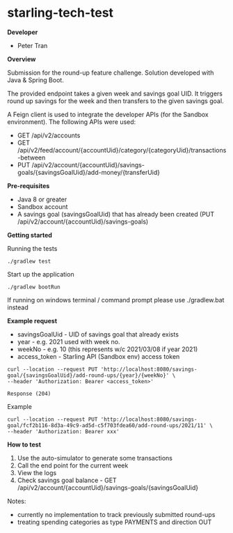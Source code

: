 # starling-tech-test

**Developer** 
* Peter Tran

**Overview**

Submission for the round-up feature challenge. Solution developed with Java & Spring Boot. 

The provided endpoint takes a given week and savings goal UID. It triggers round up savings for the week and then 
transfers to the given savings goal.

A Feign client is used to integrate the developer APIs (for the Sandbox environment). The following APIs were used:
* GET /api/v2/accounts
* GET /api/v2/feed/account/{accountUid}/category/{categoryUid}/transactions-between
* PUT /api/v2/account/{accountUid}/savings-goals/{savingsGoalUid}/add-money/{transferUid}

**Pre-requisites**
* Java 8 or greater
* Sandbox account
* A savings goal (savingsGoalUid) that has already been created (PUT /api/v2/account/{accountUid}/savings-goals)

**Getting started**

Running the tests
```
./gradlew test
```

Start up the application
```
./gradlew bootRun
```
If running on windows terminal / command prompt please use ./gradlew.bat instead

**Example request**

* savingsGoalUid - UID of savings goal that already exists
* year - e.g. 2021 used with week no.
* weekNo - e.g. 10 (this represents w/c 2021/03/08 if year 2021)
* access_token - Starling API (Sandbox env) access token 

```
curl --location --request PUT 'http://localhost:8080/savings-goal/{savingsGoalUid}/add-round-ups/{year}/{weekNo}' \ 
--header 'Authorization: Bearer <access_token>'

Response (204)
```

Example
```
curl --location --request PUT 'http://localhost:8080/savings-goal/fcf2b116-8d3a-49c9-ad5d-c5f703fdea60/add-round-ups/2021/11' \ 
--header 'Authorization: Bearer xxx'
```

**How to test**

1. Use the auto-simulator to generate some transactions
2. Call the end point for the current week
3. View the logs
4. Check savings goal balance - GET /api/v2/account/{accountUid}/savings-goals/{savingsGoalUid} 

Notes:
- currently no implementation to track previously submitted round-ups
- treating spending categories as type PAYMENTS and direction OUT
